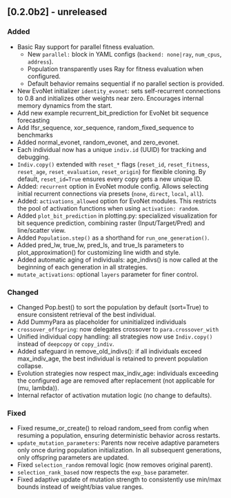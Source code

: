 ## [0.2.0b2] - unreleased

### Added
- Basic Ray support for parallel fitness evaluation.
  - New `parallel:` block in YAML configs (`backend: none|ray`, `num_cpus`, `address`).
  - Population transparently uses Ray for fitness evaluation when configured.
  - Default behavior remains sequential if no parallel section is provided.
- New EvoNet initializer `identity_evonet`: sets self-recurrent connections to 0.8 and initializes other weights near zero. Encourages internal memory dynamics from the start.
- Add new example recurrent_bit_prediction for EvoNet bit sequence forecasting
- Add lfsr_sequence, xor_sequence, random_fixed_sequence to benchmarks
- Added normal_evonet, random_evonet, and zero_evonet.
- Each individual now has a unique `indiv.id` (UUID) for tracking and debugging.
- `Indiv.copy()` extended with `reset_*` flags (`reset_id`, `reset_fitness`,
  `reset_age`, `reset_evaluation`, `reset_origin`) for flexible cloning.
  By default, `reset_id=True` ensures every copy gets a new unique ID.
- Added: `recurrent` option in EvoNet module config.
  Allows selecting initial recurrent connections via presets (`none`, `direct`, `local`, `all`).
- Added: `activations_allowed` option for EvoNet modules.
  This restricts the pool of activation functions when using `activation: random`.
- Added `plot_bit_prediction` in plotting.py: specialized visualization for bit sequence prediction, combining raster (Input/Target/Pred) and line/scatter view.
- Added `Population.step()` as a shorthand for `run_one_generation()`.
- Added pred_lw, true_lw, pred_ls, and true_ls parameters to plot_approximation() for customizing line width and style.
- Added automatic aging of individuals: age_indivs() is now called at the beginning of each generation in all strategies.
- `mutate_activations`: optional `layers` parameter for finer control.

### Changed
- Changed Pop.best() to sort the population by default (sort=True) to ensure consistent retrieval of the best individual.
- Add DummyPara as placeholder for uninitialized individuals
- `crossover_offspring`: now delegates crossover to `para.crossover_with`
- Unified individual copy handling: all strategies now use `Indiv.copy()`
  instead of `deepcopy` or `copy_indiv`.
- Added safeguard in remove_old_indivs(): if all individuals exceed max_indiv_age, the best individual is retained to prevent population collapse.
- Evolution strategies now respect max_indiv_age: individuals exceeding the configured age are removed after replacement (not applicable for (mu, lambda)).
- Internal refactor of activation mutation logic (no change to defaults).

### Fixed
- Fixed resume_or_create() to reload random_seed from config when resuming a population, ensuring deterministic behavior across restarts.
- `update_mutation_parameters`: Parents now receive adaptive parameters only once during population initialization.
  In all subsequent generations, only offspring parameters are updated.
- Fixed `selection_random` removal logic (now removes original parent).
- `selection_rank_based` now respects the `exp_base` parameter.
- Fixed adaptive update of mutation strength to consistently use min/max bounds instead of weight/bias value ranges.
